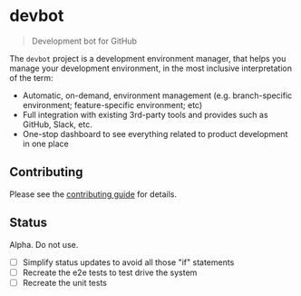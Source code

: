 # devbot

> Development bot for GitHub

The `devbot` project is a development environment manager, that helps you manage your development environment, in the
most inclusive interpretation of the term:

* Automatic, on-demand, environment management (e.g. branch-specific environment; feature-specific environment; etc)
* Full integration with existing 3rd-party tools and provides such as GitHub, Slack, etc.
* One-stop dashboard to see everything related to product development in one place

## Contributing

Please see the [contributing guide](.github/CONTRIBUTING.md) for details.

## Status

Alpha. Do not use.

- [ ] Simplify status updates to avoid all those "if" statements
- [ ] Recreate the e2e tests to test drive the system
- [ ] Recreate the unit tests
